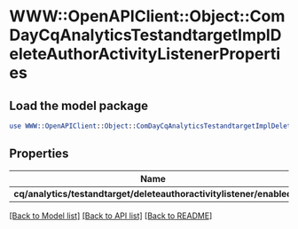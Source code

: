 # WWW::OpenAPIClient::Object::ComDayCqAnalyticsTestandtargetImplDeleteAuthorActivityListenerProperties

## Load the model package
```perl
use WWW::OpenAPIClient::Object::ComDayCqAnalyticsTestandtargetImplDeleteAuthorActivityListenerProperties;
```

## Properties
Name | Type | Description | Notes
------------ | ------------- | ------------- | -------------
**cq/analytics/testandtarget/deleteauthoractivitylistener/enabled** | [**ConfigNodePropertyBoolean**](ConfigNodePropertyBoolean.md) |  | [optional] 

[[Back to Model list]](../README.md#documentation-for-models) [[Back to API list]](../README.md#documentation-for-api-endpoints) [[Back to README]](../README.md)


